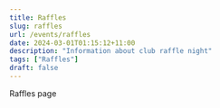 ```yaml
---
title: Raffles
slug: raffles
url: /events/raffles
date: 2024-03-01T01:15:12+11:00
description: "Information about club raffle night"
tags: ["Raffles"]
draft: false
---
```


Raffles page
